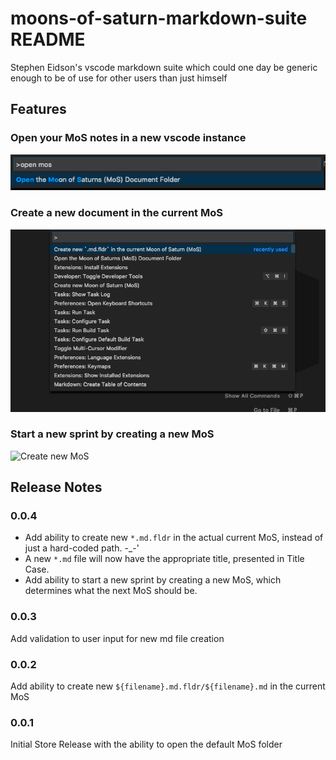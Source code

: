 # moons-of-saturn-markdown-suite README

Stephen Eidson's vscode markdown suite which could one day be generic enough to be of use for other users than just himself


## Features

### Open your MoS notes in a new vscode instance
![Open the MoS Document Folder](images/open-mos-volume.png)

### Create a new document in the current MoS

![Create new md Document](images/new-md-file.gif)

### Start a new sprint by creating a new MoS

![Create new MoS](images/new-mos.png)

<!-- ## Extension Settings

Include if your extension adds any VS Code settings through the `contributes.configuration` extension point.

For example:

This extension contributes the following settings:

* `myExtension.enable`: enable/disable this extension
* `myExtension.thing`: set to `blah` to do something -->

## Release Notes

### 0.0.4

* Add ability to create new `*.md.fldr` in the actual current MoS, instead of just a hard-coded path.  -_-'
* A new `*.md` file will now have the appropriate title, presented in Title Case.
* Add ability to start a new sprint by creating a new MoS, which determines what the next MoS should be.

### 0.0.3

Add validation to user input for new md file creation

### 0.0.2

Add ability to create new `${filename}.md.fldr/${filename}.md` in the current MoS

### 0.0.1

Initial Store Release with the ability to open the default MoS folder
